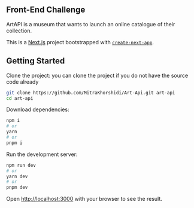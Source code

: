 ## Front-End Challenge

ArtAPI is a museum that wants to launch an online catalogue
of their collection.

This is a [Next.js](https://nextjs.org/) project bootstrapped with [`create-next-app`](https://github.com/vercel/next.js/tree/canary/packages/create-next-app).

## Getting Started

Clone the project:
you can clone the project if you do not have the source code already

```bash
git clone https://github.com/MitraKhorshidi/Art-Api.git art-api
cd art-api
```

Download dependencies:

```bash
npm i
# or
yarn 
# or
pnpm i
```

Run the development server:

```bash
npm run dev
# or
yarn dev
# or
pnpm dev
```

Open [http://localhost:3000](http://localhost:3000) with your browser to see the result.



